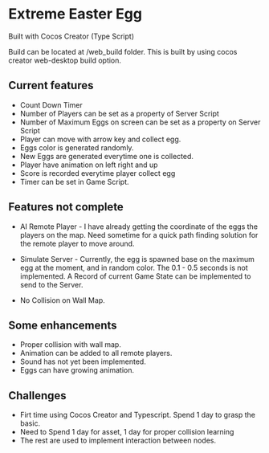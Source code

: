 # Extreme Easter Egg

Built with Cocos Creator (Type Script)

Build can be located at /web_build folder. This is built by using cocos creator web-desktop build option.

## Current features
- Count Down Timer
- Number of Players can be set as a property of Server Script
- Number of Maximum Eggs on screen can be set as a property on Server Script 
- Player can move with arrow key and collect egg. 
- Eggs color is generated randomly. 
- New Eggs are generated everytime one is collected.
- Player have animation on left right and up
- Score is recorded everytime player collect egg
- Timer can be set in Game Script. 

## Features not complete

- AI Remote Player - I have already getting the coordinate of the eggs the players on the map. Need sometime for a quick path finding solution for the remote player to move around. 

- Simulate Server - Currently, the egg is spawned base on the maximum egg at the moment, and in random color. The 0.1 - 0.5 seconds is not implemented. A Record of current Game State can be implemented to send to the Server. 
- No Collision on Wall Map.
## Some enhancements
- Proper collision with wall map. 
- Animation can be added to all remote players.
- Sound has not yet been implemented.
- Eggs can have growing animation. 

## Challenges

- Firt time using Cocos Creator and Typescript. Spend 1 day to grasp the basic.
- Need to Spend 1 day for asset, 1 day for proper collision learning
- The rest are used to implement interaction between nodes. 
